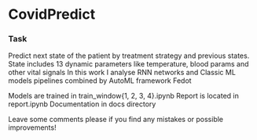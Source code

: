 # CovidPredict
### Task

Predict next state of the patient by treatment strategy and previous states.
State includes 13 dynamic parameters like temperature, blood params and other vital signals
In this work I analyse RNN networks and Classic ML models pipelines combined by AutoML framework Fedot

Models are trained in train_window{1, 2, 3, 4}.ipynb
Report is located in report.ipynb
Documentation in docs directory

Leave some comments please if you find any mistakes or possible improvements!
